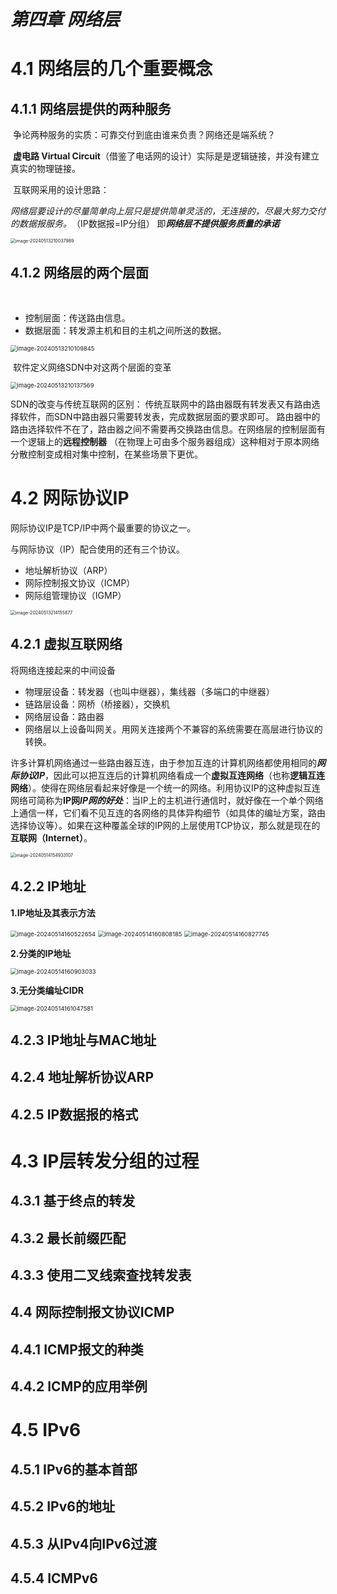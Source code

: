 # ***第四章 网络层***







# 4.1 网络层的几个重要概念





## 4.1.1 网络层提供的两种服务

​	争论两种服务的实质：可靠交付到底由谁来负责？网络还是端系统？

​	**虚电路 Virtual Circuit**（借鉴了电话网的设计）实际是是逻辑链接，并没有建立真实的物理链接。

​	互联网采用的设计思路：

​		*网络层要设计的尽量简单向上层只是提供简单灵活的，无连接的，尽最大努力交付的数据报服务。*
​																			（IP数据报=IP分组）
​	即***网络层不提供服务质量的承诺***



<img src="D:\Study\s_note_408\计算机网络\第四章 网络层.assets\image-20240513210037989.png" alt="image-20240513210037989" style="zoom: 50%;" />





## 4.1.2 网络层的两个层面

​	

- 控制层面：传送路由信息。
- 数据层面：转发源主机和目的主机之间所送的数据。

<img src="D:\Study\s_note_408\计算机网络\第四章 网络层.assets\image-20240513210109845.png" alt="image-20240513210109845" style="zoom: 67%;" />

​		软件定义网络SDN中对这两个层面的变革

<img src="D:\Study\s_note_408\计算机网络\第四章 网络层.assets\image-20240513210137569.png" alt="image-20240513210137569" style="zoom: 67%;" />



SDN的改变与传统互联网的区别：
	传统互联网中的路由器既有转发表又有路由选择软件，而SDN中路由器只需要转发表，完成数据层面的要求即可。
路由器中的路由选择软件不在了，路由器之间不需要再交换路由信息。在网络层的控制层面有一个逻辑上的**远程控制器**
（在物理上可由多个服务器组成）这种相对于原本网络分散控制变成相对集中控制，在某些场景下更优。



# 4.2 网际协议IP

网际协议IP是TCP/IP中两个最重要的协议之一。

与网际协议（IP）配合使用的还有三个协议。

- 地址解析协议（ARP）
- 网际控制报文协议（ICMP）
- 网际组管理协议（IGMP）

<img src="D:\Study\s_note_408\计算机网络\第四章 网络层.assets\image-20240513214155877.png" alt="image-20240513214155877" style="zoom:50%;" />

## 4.2.1 虚拟互联网络

将网络连接起来的中间设备

- 物理层设备：转发器（也叫中继器），集线器（多端口的中继器）
- 链路层设备：网桥（桥接器），交换机
- 网络层设备：路由器
- 网络层以上设备叫网关。用网关连接两个不兼容的系统需要在高层进行协议的转换。

​	许多计算机网络通过一些路由器互连，由于参加互连的计算机网络都使用相同的***网际协议IP***，因此可以把互连后的计算机网络看成一个**虚拟互连网络**（也称**逻辑互连网络**）。使得在网络层看起来好像是一个统一的网络。利用协议IP的这种虚拟互连网络可简称为**IP网**
​	***IP网的好处***：当IP上的主机进行通信时，就好像在一个单个网络上通信一样，它们看不见互连的各网络的具体异构细节（如具体的编址方案，路由选择协议等）。如果在这种覆盖全球的IP网的上层使用TCP协议，那么就是现在的**互联网（Internet）**。

<img src="D:\Study\s_note_408\计算机网络\第四章 网络层.assets\image-20240514154933107.png" alt="image-20240514154933107" style="zoom: 50%;" />





## 4.2.2 IP地址

**1.IP地址及其表示方法**

<img src="D:\Study\s_note_408\计算机网络\第四章 网络层.assets\image-20240514160522654.png" alt="image-20240514160522654" style="zoom:67%;" />

<img src="D:\Study\s_note_408\计算机网络\第四章 网络层.assets\image-20240514160808185.png" alt="image-20240514160808185" style="zoom:67%;" />

<img src="D:\Study\s_note_408\计算机网络\第四章 网络层.assets\image-20240514160827745.png" alt="image-20240514160827745" style="zoom:67%;" />

**2.分类的IP地址**

<img src="D:\Study\s_note_408\计算机网络\第四章 网络层.assets\image-20240514160903033.png" alt="image-20240514160903033" style="zoom:67%;" />

**3.无分类编址CIDR**

<img src="D:\Study\s_note_408\计算机网络\第四章 网络层.assets\image-20240514161047581.png" alt="image-20240514161047581" style="zoom:67%;" />













## 4.2.3 IP地址与MAC地址

## 4.2.4 地址解析协议ARP

## 4.2.5 IP数据报的格式



# 4.3 IP层转发分组的过程



## 4.3.1 基于终点的转发

## 4.3.2 最长前缀匹配

## 4.3.3 使用二叉线索查找转发表



## 4.4 网际控制报文协议ICMP

## 4.4.1 ICMP报文的种类

## 4.4.2 ICMP的应用举例



# 4.5 IPv6

## 4.5.1 IPv6的基本首部

## 4.5.2 IPv6的地址

## 4.5.3 从IPv4向IPv6过渡

## 4.5.4 ICMPv6











